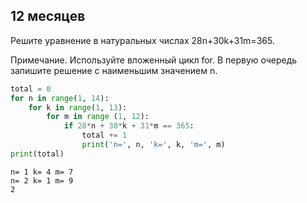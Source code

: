 ## 12 месяцев
Решите уравнение в натуральных числах 28n+30k+31m=365.

Примечание. Используйте вложенный цикл for. В первую очередь запишите решение с наименьшим значением n.

```python
total = 0
for n in range(1, 14):
    for k in range(1, 13):
        for m in range (1, 12):
            if 28*n + 30*k + 31*m == 365:
                total += 1
                print('n=', n, 'k=', k, 'm=', m)
print(total)
```
```
n= 1 k= 4 m= 7
n= 2 k= 1 m= 9
2
```